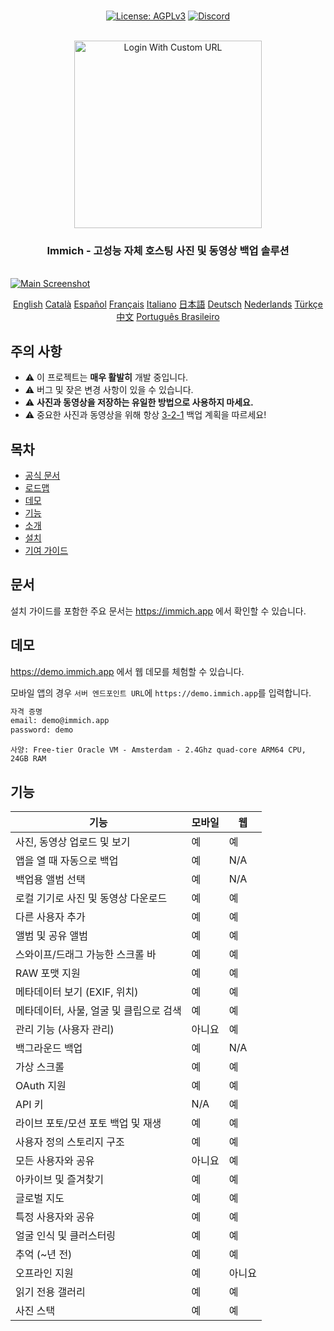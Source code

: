 <p align="center"> 
  <br/>  
  <a href="https://opensource.org/license/agpl-v3"><img src="https://img.shields.io/badge/License-AGPL_v3-blue.svg?color=3F51B5&style=for-the-badge&label=License&logoColor=000000&labelColor=ececec" alt="License: AGPLv3"></a>
  <a href="https://discord.gg/D8JsnBEuKb">
    <img src="https://img.shields.io/discord/979116623879368755.svg?label=Discord&logo=Discord&style=for-the-badge&logoColor=000000&labelColor=ececec" alt="Discord"/>
  </a>
  <br/>  
  <br/>   
</p>

<p align="center">
<img src="../design/immich-logo-stacked-light.svg" width="300" title="Login With Custom URL">
</p>
<h3 align="center">Immich - 고성능 자체 호스팅 사진 및 동영상 백업 솔루션</h3>
<br/>
<a href="https://immich.app">
<img src="../design/immich-screenshots.png" title="Main Screenshot">
</a>
<br/>
<p align="center">
  <a href="../README.md">English</a>
  <a href="README_ca_ES.md">Català</a>
  <a href="README_es_ES.md">Español</a>
  <a href="README_fr_FR.md">Français</a>
  <a href="README_it_IT.md">Italiano</a>
  <a href="README_ja_JP.md">日本語</a>
  <a href="README_de_DE.md">Deutsch</a>
  <a href="README_nl_NL.md">Nederlands</a>
  <a href="README_tr_TR.md">Türkçe</a>
  <a href="README_zh_CN.md">中文</a>
  <a href="README_pt_BR.md">Português Brasileiro</a>
</p>

## 주의 사항

- ⚠️ 이 프로젝트는 **매우 활발히** 개발 중입니다.
- ⚠️ 버그 및 잦은 변경 사항이 있을 수 있습니다.
- ⚠️ **사진과 동영상을 저장하는 유일한 방법으로 사용하지 마세요.**
- ⚠️ 중요한 사진과 동영상을 위해 항상 [3-2-1](https://www.backblaze.com/blog/the-3-2-1-backup-strategy/) 백업 계획을 따르세요!

## 목차

- [공식 문서](https://immich.app/docs)
- [로드맵](https://github.com/orgs/immich-app/projects/1)
- [데모](#demo)
- [기능](#features)
- [소개](https://immich.app/docs/overview/introduction)
- [설치](https://immich.app/docs/install/requirements)
- [기여 가이드](https://immich.app/docs/overview/support-the-project)

## 문서

설치 가이드를 포함한 주요 문서는 https://immich.app 에서 확인할 수 있습니다.

## 데모

https://demo.immich.app 에서 웹 데모를 체험할 수 있습니다.

모바일 앱의 경우 `서버 엔드포인트 URL`에 `https://demo.immich.app`를 입력합니다.

```bash title="Demo Credential"
자격 증명
email: demo@immich.app
password: demo
```

```
사양: Free-tier Oracle VM - Amsterdam - 2.4Ghz quad-core ARM64 CPU, 24GB RAM
```

## 기능

| 기능                                  | 모바일 | 웹 |
| ------------------------------------ | ----- | ----- |
| 사진, 동영상 업로드 및 보기 | 예 | 예 |
| 앱을 열 때 자동으로 백업 | 예 | N/A |
| 백업용 앨범 선택 | 예 | N/A |
| 로컬 기기로 사진 및 동영상 다운로드 | 예 | 예 |
| 다른 사용자 추가 | 예 | 예 |
| 앨범 및 공유 앨범 | 예 | 예 |
| 스와이프/드래그 가능한 스크롤 바 | 예 | 예 |
| RAW 포맷 지원 | 예 | 예 |
| 메타데이터 보기 (EXIF, 위치) | 예 | 예 |
| 메타데이터, 사물, 얼굴 및 클립으로 검색 | 예 | 예 |
| 관리 기능 (사용자 관리) | 아니요 | 예 |
| 백그라운드 백업 | 예 | N/A |
| 가상 스크롤 | 예 | 예 |
| OAuth 지원 | 예 | 예 |
| API 키 | N/A | 예 |
| 라이브 포토/모션 포토 백업 및 재생 | 예 | 예 |
| 사용자 정의 스토리지 구조 | 예 | 예 |
| 모든 사용자와 공유 | 아니요 | 예 |
| 아카이브 및 즐겨찾기 | 예 |예|
| 글로벌 지도 | 예 | 예 |
| 특정 사용자와 공유 | 예 | 예 |
| 얼굴 인식 및 클러스터링 | 예 | 예 |
| 추억 (~년 전) | 예 | 예 |
| 오프라인 지원 | 예 | 아니요 |
| 읽기 전용 갤러리 | 예 | 예 |
| 사진 스택 | 예 | 예 |
